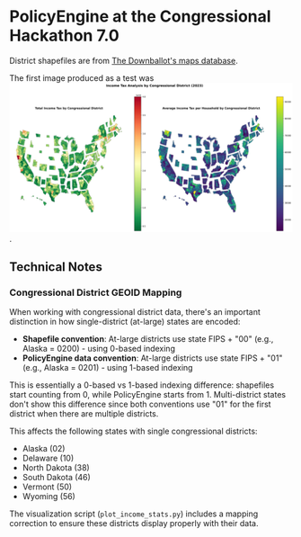 PolicyEngine at the Congressional Hackathon 7.0
=========================================================

District shapefiles are from [The Downballot's maps database](https://docs.google.com/spreadsheets/d/13XkF59JKzvw4SeSq5mbgIFrJfYjK4amg9JoQE5e9grQ/edit?gid=0#gid=0).

The first image produced as a test was ![Income tax by district](income_tax_by_district.png).

## Technical Notes

### Congressional District GEOID Mapping
When working with congressional district data, there's an important distinction in how single-district (at-large) states are encoded:

- **Shapefile convention**: At-large districts use state FIPS + "00" (e.g., Alaska = 0200) - using 0-based indexing
- **PolicyEngine data convention**: At-large districts use state FIPS + "01" (e.g., Alaska = 0201) - using 1-based indexing

This is essentially a 0-based vs 1-based indexing difference: shapefiles start counting from 0, while PolicyEngine starts from 1. Multi-district states don't show this difference since both conventions use "01" for the first district when there are multiple districts.

This affects the following states with single congressional districts:
- Alaska (02)
- Delaware (10)
- North Dakota (38)
- South Dakota (46)
- Vermont (50)
- Wyoming (56)

The visualization script (`plot_income_stats.py`) includes a mapping correction to ensure these districts display properly with their data.
